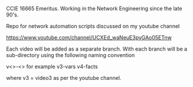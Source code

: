 CCIE 16665 Emeritus. Working in the Network Engineering since the late 90's. 

Repo for network automation scripts discussed on my youtube channel 

https://www.youtube.com/channel/UCXEd_waNeuE3pyGAo05ETnw

Each video will be added as a separate branch. With each branch will be a sub-directory using the following naming convention

v<<number>>-<<text>>  for example 
v3-vars 
v4-facts 

where v3 = video3 as per the youtube channel.
